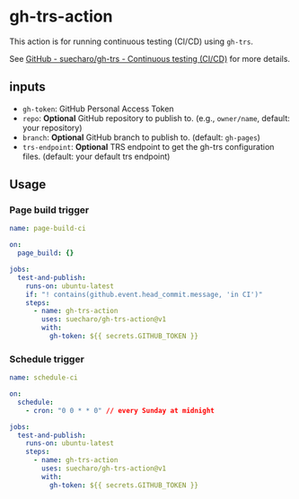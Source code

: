 # gh-trs-action

This action is for running continuous testing (CI/CD) using `gh-trs`.

See [GitHub - suecharo/gh-trs - Continuous testing (CI/CD)](https://github.com/suecharo/gh-trs#continuous-testing-cicd) for more details.

## inputs

- `gh-token`: GitHub Personal Access Token
- `repo`: **Optional** GitHub repository to publish to. (e.g., `owner/name`, default: your repository)
- `branch`: **Optional** GitHub branch to publish to. (default: `gh-pages`)
- `trs-endpoint`: **Optional** TRS endpoint to get the gh-trs configuration files. (default: your default trs endpoint)

## Usage

### Page build trigger

```yaml
name: page-build-ci

on:
  page_build: {}

jobs:
  test-and-publish:
    runs-on: ubuntu-latest
    if: "! contains(github.event.head_commit.message, 'in CI')"
    steps:
      - name: gh-trs-action
        uses: suecharo/gh-trs-action@v1
        with:
          gh-token: ${{ secrets.GITHUB_TOKEN }}
```

### Schedule trigger

```yaml
name: schedule-ci

on:
  schedule:
    - cron: "0 0 * * 0" // every Sunday at midnight

jobs:
  test-and-publish:
    runs-on: ubuntu-latest
    steps:
      - name: gh-trs-action
        uses: suecharo/gh-trs-action@v1
        with:
          gh-token: ${{ secrets.GITHUB_TOKEN }}
```
